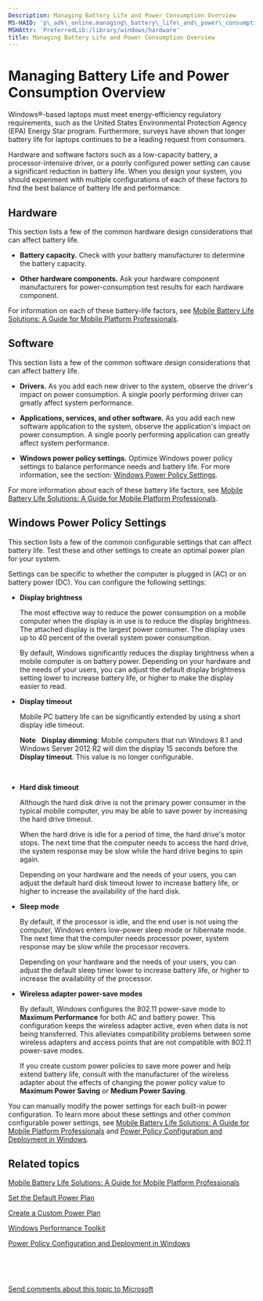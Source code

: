 ```yaml
---
Description: Managing Battery Life and Power Consumption Overview
MS-HAID: 'p\_adk\_online.managing\_battery\_life\_and\_power\_consumption\_overview\_8\_technicalreference'
MSHAttr: 'PreferredLib:/library/windows/hardware'
title: Managing Battery Life and Power Consumption Overview
---
```


# Managing Battery Life and Power Consumption Overview


Windows®-based laptops must meet energy-efficiency regulatory requirements, such as the United States Environmental Protection Agency (EPA) Energy Star program. Furthermore, surveys have shown that longer battery life for laptops continues to be a leading request from consumers.

Hardware and software factors such as a low-capacity battery, a processor-intensive driver, or a poorly configured power setting can cause a significant reduction in battery life. When you design your system, you should experiment with multiple configurations of each of these factors to find the best balance of battery life and performance.

## <span id="Hardware"></span><span id="hardware"></span><span id="HARDWARE"></span>Hardware


This section lists a few of the common hardware design considerations that can affect battery life.

-   **Battery capacity.** Check with your battery manufacturer to determine the battery capacity.

-   **Other hardware components.** Ask your hardware component manufacturers for power-consumption test results for each hardware component.

For information on each of these battery-life factors, see [Mobile Battery Life Solutions: A Guide for Mobile Platform Professionals](http://go.microsoft.com/fwlink/?LinkId=209929).

## <span id="Software"></span><span id="software"></span><span id="SOFTWARE"></span>Software


This section lists a few of the common software design considerations that can affect battery life.

-   **Drivers.** As you add each new driver to the system, observe the driver's impact on power consumption. A single poorly performing driver can greatly affect system performance.

-   **Applications, services, and other software.** As you add each new software application to the system, observe the application's impact on power consumption. A single poorly performing application can greatly affect system performance.

-   **Windows power policy settings.** Optimize Windows power policy settings to balance performance needs and battery life. For more information, see the section: [Windows Power Policy Settings](#configurablesettingsimpactingbatterylife).

For more information about each of these battery life factors, see [Mobile Battery Life Solutions: A Guide for Mobile Platform Professionals](http://go.microsoft.com/fwlink/?LinkId=209929).

## <span id="ConfigurableSettingsImpactingBatteryLife"></span><span id="configurablesettingsimpactingbatterylife"></span><span id="CONFIGURABLESETTINGSIMPACTINGBATTERYLIFE"></span>Windows Power Policy Settings


This section lists a few of the common configurable settings that can affect battery life. Test these and other settings to create an optimal power plan for your system.

Settings can be specific to whether the computer is plugged in (AC) or on battery power (DC). You can configure the following settings:

-   **Display brightness**

    The most effective way to reduce the power consumption on a mobile computer when the display is in use is to reduce the display brightness. The attached display is the largest power consumer. The display uses up to 40 percent of the overall system power consumption.

    By default, Windows significantly reduces the display brightness when a mobile computer is on battery power. Depending on your hardware and the needs of your users, you can adjust the default display brightness setting lower to increase battery life, or higher to make the display easier to read.

-   **Display timeout**

    Mobile PC battery life can be significantly extended by using a short display idle timeout.

    **Note**  
    **Display dimming**: Mobile computers that run Windows 8.1 and Windows Server 2012 R2 will dim the display 15 seconds before the **Display timeout**. This value is no longer configurable.

     

-   **Hard disk timeout**

    Although the hard disk drive is not the primary power consumer in the typical mobile computer, you may be able to save power by increasing the hard drive timeout.

    When the hard drive is idle for a period of time, the hard drive's motor stops. The next time that the computer needs to access the hard drive, the system response may be slow while the hard drive begins to spin again.

    Depending on your hardware and the needs of your users, you can adjust the default hard disk timeout lower to increase battery life, or higher to increase the availability of the hard disk.

-   **Sleep mode**

    By default, if the processor is idle, and the end user is not using the computer, Windows enters low-power sleep mode or hibernate mode. The next time that the computer needs processor power, system response may be slow while the processor recovers.

    Depending on your hardware and the needs of your users, you can adjust the default sleep timer lower to increase battery life, or higher to increase the availability of the processor.

-   **Wireless adapter power-save modes**

    By default, Windows configures the 802.11 power-save mode to **Maximum Performance** for both AC and battery power. This configuration keeps the wireless adapter active, even when data is not being transferred. This alleviates compatibility problems between some wireless adapters and access points that are not compatible with 802.11 power-save modes.

    If you create custom power policies to save more power and help extend battery life, consult with the manufacturer of the wireless adapter about the effects of changing the power policy value to **Maximum Power Saving** or **Medium Power Saving**.

You can manually modify the power settings for each built-in power configuration. To learn more about these settings and other common configurable power settings, see [Mobile Battery Life Solutions: A Guide for Mobile Platform Professionals](http://go.microsoft.com/fwlink/?LinkId=209929) and [Power Policy Configuration and Deployment in Windows](http://go.microsoft.com/fwlink/p/?linkid=129584).

## <span id="related_topics"></span>Related topics


[Mobile Battery Life Solutions: A Guide for Mobile Platform Professionals](http://go.microsoft.com/fwlink/?LinkId=209929)

[Set the Default Power Plan](set-the-default-power-plan-technicalreference.md)

[Create a Custom Power Plan](create-a-custom-power-plan-technicalreference.md)

[Windows Performance Toolkit](http://go.microsoft.com/fwlink/p/?linkid=210214)

[Power Policy Configuration and Deployment in Windows](http://go.microsoft.com/fwlink/p/?linkid=129584)

 

 

[Send comments about this topic to Microsoft](mailto:wsddocfb@microsoft.com?subject=Documentation%20feedback%20%5Bp_adk_online\p_adk_online%5D:%20Managing%20Battery%20Life%20and%20Power%20Consumption%20Overview%20%20RELEASE:%20%284/11/2016%29&body=%0A%0APRIVACY%20STATEMENT%0A%0AWe%20use%20your%20feedback%20to%20improve%20the%20documentation.%20We%20don't%20use%20your%20email%20address%20for%20any%20other%20purpose,%20and%20we'll%20remove%20your%20email%20address%20from%20our%20system%20after%20the%20issue%20that%20you're%20reporting%20is%20fixed.%20While%20we're%20working%20to%20fix%20this%20issue,%20we%20might%20send%20you%20an%20email%20message%20to%20ask%20for%20more%20info.%20Later,%20we%20might%20also%20send%20you%20an%20email%20message%20to%20let%20you%20know%20that%20we've%20addressed%20your%20feedback.%0A%0AFor%20more%20info%20about%20Microsoft's%20privacy%20policy,%20see%20http://privacy.microsoft.com/default.aspx. "Send comments about this topic to Microsoft")




